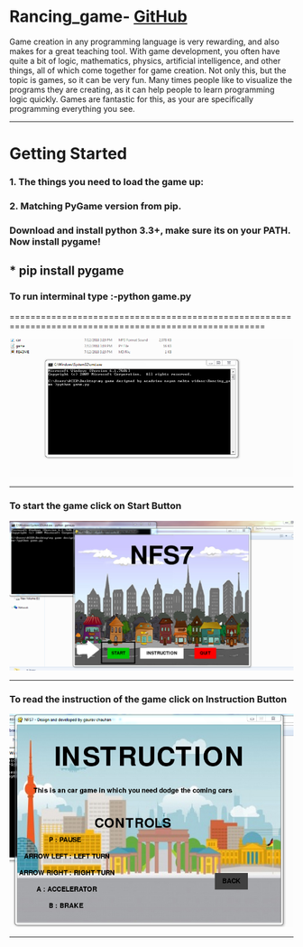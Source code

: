 # Rancing_game-     [GitHub](https://github.com/gaurav-210)
Game creation in any programming language is very rewarding, and also makes for a great teaching tool. With game development, you often have quite a bit of logic, mathematics, physics, artificial intelligence, and other things, all of which come together for game creation. Not only this, but the topic is games, so it can be very fun. Many times people like to visualize the programs they are creating, as it can help people to learn programming logic quickly. Games are fantastic for this, as your are specifically programming everything you see.

----------------------------------------------------------------------------------------------------------
# Getting Started
### 1. The things you need to load the game up:
### 2. Matching PyGame version from pip.
### Download and install python 3.3+, make sure its on your PATH. Now install pygame!

## * pip install pygame

### To run interminal type :-python game.py

=======================================================================================================

![Step1](images/start.PNG)

--------------------------------------------------------------------------------------------------------

### To start the game click on Start Button

![Step3](images/second.PNG) 

----------------------------------------------------------------------------------------------------------


### To read the instruction of the game click on Instruction Button

![Step2](images/instruction.PNG) 

--------------------------------------------------------------------------------------------------------